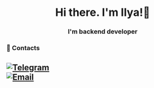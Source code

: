 <h1 align="center">Hi there. I'm Ilya!👋</h1>
<h3 align="center">I'm backend developer</h3>

### 🔗 Contacts 

[![Telegram](https://img.shields.io/badge/Telegram-2CA5E0?style=for-the-badge&logo=telegram&logoColor=white)](https://t.me/ssheyman)               
[![Email](https://img.shields.io/badge/Gmail-2CA5E0?style=for-the-badge&logo=gmail&logoColor=white&link=mailto:fedoseeva.ektr@gmail.com)](mailto:ilyasheyman04@gmail.com)           
---         
